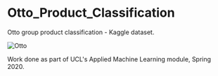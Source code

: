 # Otto_Product_Classification
Otto group product classification - Kaggle dataset. 

![Otto](https://storage.googleapis.com/kaggle-competitions/kaggle/4280/media/Grafik.jpg)<br/>

Work done as part of UCL's Applied Machine Learning module, Spring 2020. 

